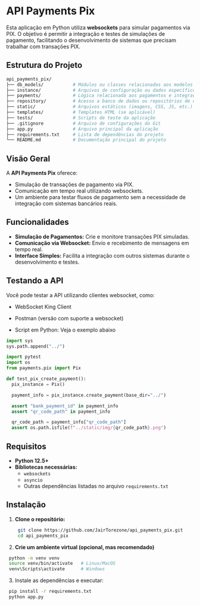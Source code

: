 # API Payments Pix

Esta aplicação em Python utiliza **websockets** para simular pagamentos via PIX. O objetivo é permitir a integração e testes de simulações de pagamento, facilitando o desenvolvimento de sistemas que precisam trabalhar com transações PIX.

## Estrutura do Projeto
```bash
api_payments_pix/
├── db_models/           # Módulos ou classes relacionados aos modelos de dados
├── instance/            # Arquivos de configuração ou dados específicos de ambiente
├── payments/            # Lógica relacionada aos pagamentos e integrações de PIX
├── repository/          # Acesso a banco de dados ou repositórios de dados
├── static/              # Arquivos estáticos (imagens, CSS, JS, etc.)
├── templates/           # Templates HTML (se aplicável)
├── tests/               # Scripts de teste da aplicação
├── .gitignore           # Arquivo de configurações do Git
├── app.py               # Arquivo principal da aplicação
├── requirements.txt     # Lista de dependências do projeto
└── README.md            # Documentação principal do projeto


```

## Visão Geral

A **API Payments Pix** oferece:
- Simulação de transações de pagamento via PIX.
- Comunicação em tempo real utilizando websockets.
- Um ambiente para testar fluxos de pagamento sem a necessidade de integração com sistemas bancários reais.

## Funcionalidades

- **Simulação de Pagamentos:** Crie e monitore transações PIX simuladas.
- **Comunicação via Websocket:** Envio e recebimento de mensagens em tempo real.
- **Interface Simples:** Facilita a integração com outros sistemas durante o desenvolvimento e testes.


## Testando a API

Você pode testar a API utilizando clientes websocket, como:

* WebSocket King Client

* Postman (versão com suporte a websocket)

* Script em Python: Veja o exemplo abaixo
```python
import sys
sys.path.append("../")

import pytest
import os
from payments.pix import Pix

def test_pix_create_payment():
  pix_instance = Pix()

  payment_info = pix_instance.create_payment(base_dir="../")

  assert "bank_payment_id" in payment_info
  assert "qr_code_path" in payment_info

  qr_code_path = payment_info["qr_code_path"]
  assert os.path.isfile(f"../static/img/{qr_code_path}.png")
```


## Requisitos

- **Python 12.5+**
- **Bibliotecas necessárias:**  
  - `websockets`  
  - `asyncio`  
  - Outras dependências listadas no arquivo `requirements.txt`

## Instalação

1. **Clone o repositório:**

   ```bash
    git clone https://github.com/JairTorezone/api_payments_pix.git
    cd api_payments_pix
    ```

2. **Crie um ambiente virtual (opcional, mas recomendado)**

 ```bash
  python -m venv venv
  source venv/bin/activate   # Linux/MacOS
  venv\Scripts\activate      # Windows
```

3. Instale as dependências e executar:
 ```bash
  pip install -r requirements.txt
  python app.py
```